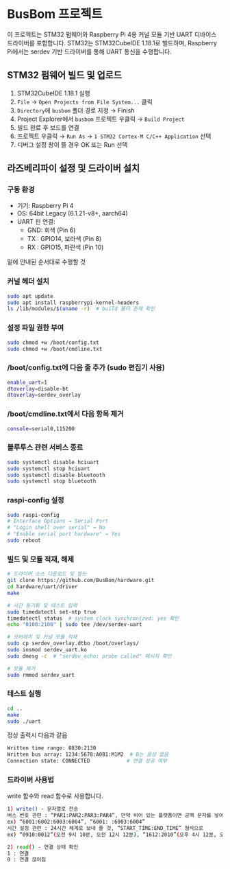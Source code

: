 # BusBom 프로젝트

이 프로젝트는 STM32 펌웨어와 Raspberry Pi 4용 커널 모듈 기반 UART 디바이스 드라이버를 포함합니다. STM32는 STM32CubeIDE 1.18.1로 빌드하며, Raspberry Pi에서는 serdev 기반 드라이버를 통해 UART 통신을 수행합니다.

## STM32 펌웨어 빌드 및 업로드

1. STM32CubeIDE 1.18.1 실행
2. `File` → `Open Projects from File System...` 클릭
3. `Directory`에 `busbom` 폴더 경로 지정 → Finish
4. Project Explorer에서 `busbom` 프로젝트 우클릭 → `Build Project`
5. 빌드 완료 후 보드를 연결
6. 프로젝트 우클릭 → `Run As` → `1 STM32 Cortex-M C/C++ Application` 선택
7. 디버그 설정 창이 뜰 경우 OK 또는 Run 선택

## 라즈베리파이 설정 및 드라이버 설치

### 구동 환경

- 기기: Raspberry Pi 4
- OS: 64bit Legacy (6.1.21-v8+, aarch64)
- UART 핀 연결:
  - GND: 회색 (Pin 6)
  - TX : GPIO14, 보라색 (Pin 8)
  - RX : GPIO15, 파란색 (Pin 10)
 
밑에 안내된 순서대로 수행할 것

### 커널 헤더 설치
```bash
sudo apt update
sudo apt install raspberrypi-kernel-headers
ls /lib/modules/$(uname -r)  # build 폴더 존재 확인
```

### 설정 파일 권한 부여
```bash
sudo chmod +w /boot/config.txt
sudo chmod +w /boot/cmdline.txt
```

### /boot/config.txt에 다음 줄 추가 (sudo 편집기 사용)
```bash
enable_uart=1
dtoverlay=disable-bt
dtoverlay=serdev_overlay
```

### /boot/cmdline.txt에서 다음 항목 제거
```bash
console=serial0,115200
```

### 블루투스 관련 서비스 종료
```bash
sudo systemctl disable hciuart
sudo systemctl stop hciuart
sudo systemctl disable bluetooth
sudo systemctl stop bluetooth
```

### raspi-config 설정
```bash
sudo raspi-config
# Interface Options → Serial Port
# "Login shell over serial" → No
# "Enable serial port hardware" → Yes
sudo reboot
```

### 빌드 및 모듈 적재, 해제
```bash
# 드라이버 소스 다운로드 및 빌드
git clone https://github.com/BusBom/hardware.git
cd hardware/uart/driver
make

# 시간 동기화 및 테스트 입력
sudo timedatectl set-ntp true
timedatectl status  # system clock synchronized: yes 확인
echo "0100:2100" | sudo tee /dev/serdev-uart

# 오버레이 및 커널 모듈 적재
sudo cp serdev_overlay.dtbo /boot/overlays/
sudo insmod serdev_uart.ko
sudo dmesg -c  # "serdev_echo: probe called" 메시지 확인

# 모듈 제거
sudo rmmod serdev_uart
```

### 테스트 실행
```bash
cd ..
make
sudo ./uart
```
정상 출력시 다음과 같음
```bash
Written time range: 0830:2130
Written bus array: 1234:5678:A0B1:M1M2  # B는 음성 없음
Connection state: CONNECTED            # 연결 성공 여부
```
### 드라이버 사용법
write 함수와 read 함수로 사용합니다.
```bash
1) write() - 문자열로 전송
버스 번호 관련 : “PAR1:PAR2:PAR3:PAR4”, 만약 비어 있는 플랫폼이면 공백 문자를 넣어서 보줄 것
ex) “6001:6002:6003:6004”, “6001: :6003:6004”
시간 설정 관련 : 24시간 체계로 보내 줄 것, “START_TIME:END_TIME” 형식으로
ex) “0910:0012”(오전 9시 10분, 오전 12시 12분), “1612:2010”(오후 4시 12분, 오후 8시 10분) 

2) read() - 연결 상태 확인
1 : 연결
0 : 연결 끊어짐
```

